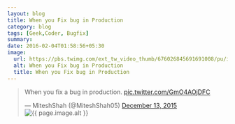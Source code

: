```yaml
---
layout: blog
title: When you Fix bug in Production
category: blog
tags: [Geek,Coder, Bugfix]
summary:
date: 2016-02-04T01:58:56+05:30
image:
  url: https://pbs.twimg.com/ext_tw_video_thumb/676026845691691008/pu/img/LYbMqEUv7ybdlOUF.jpg
  alt: When you Fix bug in Production
  title: When you Fix bug in Production
---
```


<blockquote class="twitter-video" data-lang="en"><p lang="en" dir="ltr">When you fix a bug in production. <a href="https://t.co/GmO4AOjDFC">pic.twitter.com/GmO4AOjDFC</a></p>&mdash; MiteshShah (@MiteshShah05) <a href="https://twitter.com/JonathanDeMoor/status/676027065171316737">December 13, 2015</a><img src="{{ page.image.url }}" alt="{{ page.image.alt }}" title="{{ page.image.title }}"></blockquote>
<script async src="//platform.twitter.com/widgets.js" charset="utf-8"></script>

